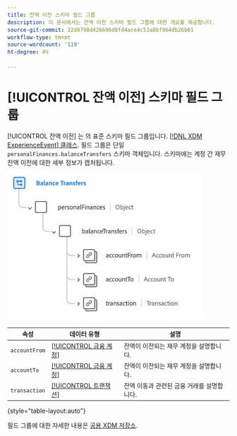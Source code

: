 ```yaml
---
title: 잔액 이전 스키마 필드 그룹
description: 이 문서에서는 잔액 이전 스키마 필드 그룹에 대한 개요를 제공합니다.
source-git-commit: 32d8798d426696d8fd4ace4c53a8bf9b4db26b61
workflow-type: tm+mt
source-wordcount: '119'
ht-degree: 4%

---
```


# [!UICONTROL 잔액 이전] 스키마 필드 그룹

[!UICONTROL 잔액 이전] 는 의 표준 스키마 필드 그룹입니다. [[!DNL XDM ExperienceEvent] 클래스](../../classes/experienceevent.md). 필드 그룹은 단일 `personalFinances.balanceTransfers` 스키마 객체입니다. 스키마에는 계정 간 재무 잔액 이전에 대한 세부 정보가 캡처됩니다.

![](../../images/field-groups/balance-transfers.png)

| 속성 | 데이터 유형 | 설명 |
| --- | --- | --- |
| `accountFrom` | [[!UICONTROL 금융 계정]](../../data-types/financial-account.md) | 잔액이 이전되는 재무 계정을 설명합니다. |
| `accountTo` | [[!UICONTROL 금융 계정]](../../data-types/financial-account.md) | 잔액이 이전되는 재무 계정을 설명합니다. |
| `transaction` | [[!UICONTROL 트랜잭션]](../../data-types/transaction.md) | 잔액 이동과 관련된 금융 거래를 설명합니다. |

{style=&quot;table-layout:auto&quot;}

필드 그룹에 대한 자세한 내용은 [공용 XDM 저장소](https://github.com/adobe/xdm/blob/master/docs/reference/fieldgroups/experience-event/industry-verticals/experienceevent-balance-transfers.schema.json).
